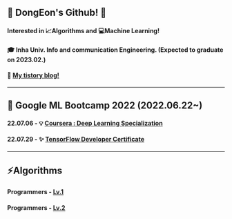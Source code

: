 ## :ghost: DongEon's Github! :ghost:

#### Interested in :chart_with_upwards_trend:Algorithms and :computer:Machine Learning!  

#### :mortar_board: Inha Univ. Info and communication Engineering. (Expected to graduate on 2023.02.)

#### :memo: [My tistory blog!](https://coding-archive31.tistory.com/)

***

## 🌱 Google ML Bootcamp 2022 (2022.06.22~)

#### 22.07.06 - :bulb: [Coursera : Deep Learning Specialization](https://www.credly.com/badges/36ec8c8f-2e43-4f78-b362-cafbaf2728ba)

#### 22.07.29 - :sparkles: [TensorFlow Developer Certificate](https://www.credential.net/836293ac-b2a8-48b4-a473-ba0ce51785ba) 

***

## ⚡Algorithms

#### Programmers - [Lv.1](https://github.com/DongEon31/CodingTest_with_Python/tree/main/LEVEL1)

#### Programmers - [Lv.2](https://github.com/DongEon31/CodingTest_with_Python/tree/main/LEVEL2)

